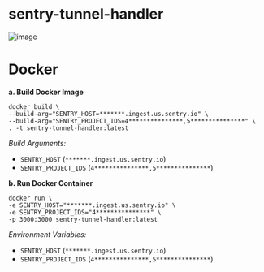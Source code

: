 # sentry-tunnel-handler
![image](https://github.com/kritish-dhaubanjar/sentry-tunnel/assets/25634165/b421c741-3088-409a-b607-83b54f17137a)

# Docker
**a. Build Docker Image**
```shell
docker build \
--build-arg="SENTRY_HOST=*******.ingest.us.sentry.io" \
--build-arg="SENTRY_PROJECT_IDS=4***************,5***************" \
. -t sentry-tunnel-handler:latest
```

*Build Arguments:*
- `SENTRY_HOST` (`*******.ingest.us.sentry.io`)
- `SENTRY_PROJECT_IDS` (`4***************,5***************`)

**b. Run Docker Container**
```shell
docker run \
-e SENTRY_HOST="*******.ingest.us.sentry.io" \
-e SENTRY_PROJECT_IDS="4***************" \
-p 3000:3000 sentry-tunnel-handler:latest
```

*Environment Variables:*
- `SENTRY_HOST` (`*******.ingest.us.sentry.io`)
- `SENTRY_PROJECT_IDS` (`4***************,5***************`)
